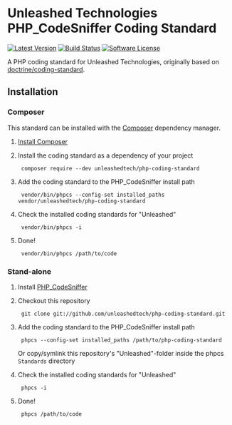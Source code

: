 # Unleashed Technologies PHP_CodeSniffer Coding Standard

[![Latest Version](https://img.shields.io/packagist/v/unleashedtech/php-coding-standard.svg?style=flat-square)](https://packagist.org/packages/unleashedtech/php-coding-standard)
[![Build Status](https://img.shields.io/travis/unleashedtech/php-coding-standard/master.svg?style=flat-square)](https://travis-ci.org/unleashedtech/php-coding-standard)
[![Software License](https://img.shields.io/badge/License-MIT-brightgreen.svg?style=flat-square)](LICENSE)

A PHP coding standard for Unleashed Technologies, originally based on [doctrine/coding-standard](https://github.com/doctrine/coding-standard).

## Installation

### Composer

This standard can be installed with the [Composer](https://getcomposer.org/) dependency manager.

1. [Install Composer](https://getcomposer.org/doc/00-intro.md)

2. Install the coding standard as a dependency of your project

        composer require --dev unleashedtech/php-coding-standard

3. Add the coding standard to the PHP_CodeSniffer install path

        vendor/bin/phpcs --config-set installed_paths vendor/unleashedtech/php-coding-standard

4. Check the installed coding standards for "Unleashed"

        vendor/bin/phpcs -i

5. Done!

        vendor/bin/phpcs /path/to/code

### Stand-alone

1. Install [PHP_CodeSniffer](https://github.com/squizlabs/PHP_CodeSniffer)

2. Checkout this repository

        git clone git://github.com/unleashedtech/php-coding-standard.git

3. Add the coding standard to the PHP_CodeSniffer install path

        phpcs --config-set installed_paths /path/to/php-coding-standard

   Or copy/symlink this repository's "Unleashed"-folder inside the phpcs `Standards` directory

4. Check the installed coding standards for "Unleashed"

        phpcs -i

5. Done!

        phpcs /path/to/code
